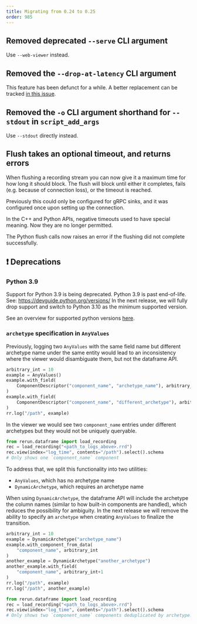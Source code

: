 ```yaml
---
title: Migrating from 0.24 to 0.25
order: 985
---
```


<!--   ^^^ this number must be _decremented_ when you copy/paste this file -->

## Removed deprecated `--serve` CLI argument

Use `--web-viewer` instead.

## Removed the `--drop-at-latency` CLI argument

This feature has been defunct for a while. A better replacement can be tracked [in this issue](https://github.com/rerun-io/rerun/issues/11024).

## Removed the `-o` CLI argument shorthand for `--stdout` in `script_add_args`

Use `--stdout` directly instead.

## Flush takes an optional timeout, and returns errors

When flushing a recording stream you can now give it a maximum time for how long it should block.
The flush will block until either it completes, fails (e.g. because of connection loss), or the timeout is reached.

Previously this could only be configured for gRPC sinks, and it was configured once upon setting up the connection.

In the C++ and Python APIs, negative timeouts used to have special meaning. Now they are no longer permitted.

The Python flush calls now raises an error if the flushing did not complete successfully.

## ❗ Deprecations

### Python 3.9

Support for Python 3.9 is being deprecated. Python 3.9 is past end-of-life. See: https://devguide.python.org/versions/
In the next release, we will fully drop support and switch to Python 3.10 as the minimum supported version.

See an overview for supported python versions [here](https://ref.rerun.io/docs/python/main/common#supported-python-versions).

### `archetype` specification in `AnyValues`

Previously, logging two `AnyValues` with the same field name but different archetype name under the same entity would lead to an inconsistency where the viewer would disambiguate them, but not the dataframe API.

```python
arbitrary_int = 10
example = AnyValues()
example.with_field(
    ComponentDescriptor("component_name", "archetype_name"), arbitrary_int
)
example.with_field(
    ComponentDescriptor("component_name", "different_archetype"), arbitrary_int+1
)
rr.log("/path", example)
```

In the viewer we would see two `component_name` entries under different archetypes but they would not be uniquely queryable.

```python
from rerun.dataframe import load_recording
rec = load_recording("<path_to_logs_above>.rrd")
rec.view(index="log_time", contents="/path").select().schema
# Only shows one `component_name` component
```

To address that, we split this functionality into two utilities:

-   `AnyValues`, which has no archetype name
-   `DynamicArchetype`, which requires an archetype name

When using `DynamicArchetype`, the dataframe API will include the archetype the column names (similar to how built-in components are handled), which reduces the possibility for ambiguity.
In the next release we will remove the ability to specify an `archetype` when creating `AnyValues` to finalize the transition.

```python
arbitrary_int = 10
example = DynamicArchetype("archetype_name")
example.with_component_from_data(
    "component_name", arbitrary_int
)
another_example = DynamicArchetype("another_archetype")
another_example.with_field(
    "component_name", arbitrary_int+1
)
rr.log("/path", example)
rr.log("/path", another_example)
```

```python
from rerun.dataframe import load_recording
rec = load_recording("<path_to_logs_above>.rrd")
rec.view(index="log_time", contents="/path").select().schema
# Only shows two `component_name` components deduplicated by archetype!
```
